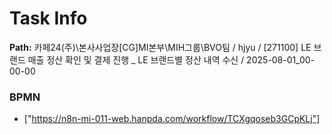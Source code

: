 # Task Info

**Path:** 카페24(주)\본사사업장\[CG]MI본부\MIH그룹\BVO팀 / hjyu / [271100] LE 브랜드 매출 정산 확인 및 결제 진행 _ LE 브랜드별 정산 내역 수신 / 2025-08-01_00-00-00

### BPMN
- ["https://n8n-mi-011-web.hanpda.com/workflow/TCXgqoseb3GCpKLj"]

